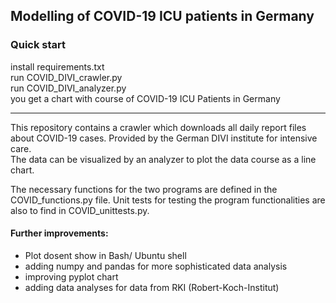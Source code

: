 
## Modelling of COVID-19 ICU patients in Germany  
  
  
### Quick start 
install requirements.txt  
run COVID_DIVI_crawler.py  
run COVID_DIVI_analyzer.py  
you get a chart with course of COVID-19 ICU Patients in Germany  
  
-------------------------  
  
This repository contains a crawler which downloads all daily report files about COVID-19 cases. Provided by the German DIVI institute for intensive care.  
The data can be visualized by an analyzer to plot the data course as a line chart.  
  
The necessary functions for the two programs are defined in the COVID_functions.py file. Unit tests for testing the program functionalities are also to find in COVID_unittests.py.  
  
#### Further improvements:
- Plot dosent show in Bash/ Ubuntu shell   
- adding numpy and pandas for more sophisticated data analysis  
- improving pyplot chart  
- adding data analyses for data from RKI (Robert-Koch-Institut)